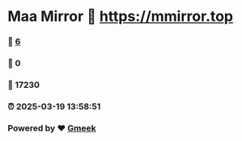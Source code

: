 # Maa Mirror :link: https://mmirror.top 
### :page_facing_up: [6](https://mmirror.top/tag.html) 
### :speech_balloon: 0 
### :hibiscus: 17230 
### :alarm_clock: 2025-03-19 13:58:51 
### Powered by :heart: [Gmeek](https://github.com/Meekdai/Gmeek)
